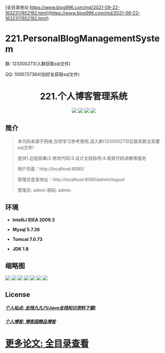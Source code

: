 [全目录地址:https://www.blog996.com/md/2021-09-22-1632317852192.html](https://www.blog996.com/md/2021-09-22-1632317852192.html)
# 221.PersonalBlogManagementSystem

<p>群: 123300273(入群获取sql文件)</p>
<p>QQ: 1095737364(加好友获取sql文件)</p>

<p><h1 align="center">221.个人博客管理系统</h1></p>


<p align="center">
	<img src="https://img.shields.io/badge/jdk-1.8-orange.svg"/>
    <img src="https://img.shields.io/badge/springboot-5.x-lightgrey.svg"/>
    <img src="https://img.shields.io/badge/html-3.x-blue.svg"/>
    <img src="https://img.shields.io/badge/mybatis-5.x-yellow.svg"/>
</p>

## 简介
> 本代码来源于网络,仅供学习参考使用,请入群(123300273)后联系群主索要sql文件!
>
> 提供1.远程部署/2.修改代码/3.设计文档指导/4.框架代码讲解等服务
>
> 用户页面：http://localhost:8080/
>
> 管理员登录地址：http://localhost:8080/admin/logout
>
> 管理员: admin   密码: admin
>




## 环境

- <b>IntelliJ IDEA 2009.3</b>

- <b>Mysql 5.7.26</b>

- <b>Tomcat 7.0.73</b>

- <b>JDK 1.8</b>


## 缩略图

![](https://img2023.cnblogs.com/blog/588112/202302/588112-20230225115213388-1231414598.png)
![](https://img2023.cnblogs.com/blog/588112/202302/588112-20230225115219651-327695869.png)
![](https://img2023.cnblogs.com/blog/588112/202302/588112-20230225115223829-987876195.png)
![](https://img2023.cnblogs.com/blog/588112/202302/588112-20230225115231235-909253392.png)
![](https://img2023.cnblogs.com/blog/588112/202302/588112-20230225115235817-205398306.png)
![](https://img2023.cnblogs.com/blog/588112/202302/588112-20230225115240132-130492875.png)
![](https://img2023.cnblogs.com/blog/588112/202302/588112-20230225115243964-1793825719.png)


## License

##### [个人站点: 全栈九九六(Java全栈知识资料下载)](https://www.blog996.com/)
##### [个人博客: 博客园精品博客](https://www.cnblogs.com/yysbolg/)
# [更多论文: 全目录查看](https://www.blog996.com/md/2021-09-22-1632317852192.html)




